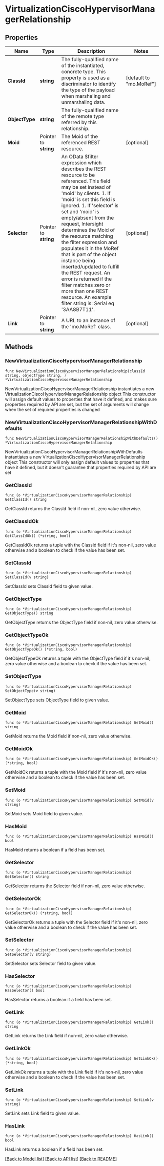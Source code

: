 # VirtualizationCiscoHypervisorManagerRelationship

## Properties

Name | Type | Description | Notes
------------ | ------------- | ------------- | -------------
**ClassId** | **string** | The fully-qualified name of the instantiated, concrete type. This property is used as a discriminator to identify the type of the payload when marshaling and unmarshaling data. | [default to "mo.MoRef"]
**ObjectType** | **string** | The fully-qualified name of the remote type referred by this relationship. | 
**Moid** | Pointer to **string** | The Moid of the referenced REST resource. | [optional] 
**Selector** | Pointer to **string** | An OData $filter expression which describes the REST resource to be referenced. This field may be set instead of &#39;moid&#39; by clients. 1. If &#39;moid&#39; is set this field is ignored. 1. If &#39;selector&#39; is set and &#39;moid&#39; is empty/absent from the request, Intersight determines the Moid of the resource matching the filter expression and populates it in the MoRef that is part of the object instance being inserted/updated to fulfill the REST request. An error is returned if the filter matches zero or more than one REST resource. An example filter string is: Serial eq &#39;3AA8B7T11&#39;. | [optional] 
**Link** | Pointer to **string** | A URL to an instance of the &#39;mo.MoRef&#39; class. | [optional] 

## Methods

### NewVirtualizationCiscoHypervisorManagerRelationship

`func NewVirtualizationCiscoHypervisorManagerRelationship(classId string, objectType string, ) *VirtualizationCiscoHypervisorManagerRelationship`

NewVirtualizationCiscoHypervisorManagerRelationship instantiates a new VirtualizationCiscoHypervisorManagerRelationship object
This constructor will assign default values to properties that have it defined,
and makes sure properties required by API are set, but the set of arguments
will change when the set of required properties is changed

### NewVirtualizationCiscoHypervisorManagerRelationshipWithDefaults

`func NewVirtualizationCiscoHypervisorManagerRelationshipWithDefaults() *VirtualizationCiscoHypervisorManagerRelationship`

NewVirtualizationCiscoHypervisorManagerRelationshipWithDefaults instantiates a new VirtualizationCiscoHypervisorManagerRelationship object
This constructor will only assign default values to properties that have it defined,
but it doesn't guarantee that properties required by API are set

### GetClassId

`func (o *VirtualizationCiscoHypervisorManagerRelationship) GetClassId() string`

GetClassId returns the ClassId field if non-nil, zero value otherwise.

### GetClassIdOk

`func (o *VirtualizationCiscoHypervisorManagerRelationship) GetClassIdOk() (*string, bool)`

GetClassIdOk returns a tuple with the ClassId field if it's non-nil, zero value otherwise
and a boolean to check if the value has been set.

### SetClassId

`func (o *VirtualizationCiscoHypervisorManagerRelationship) SetClassId(v string)`

SetClassId sets ClassId field to given value.


### GetObjectType

`func (o *VirtualizationCiscoHypervisorManagerRelationship) GetObjectType() string`

GetObjectType returns the ObjectType field if non-nil, zero value otherwise.

### GetObjectTypeOk

`func (o *VirtualizationCiscoHypervisorManagerRelationship) GetObjectTypeOk() (*string, bool)`

GetObjectTypeOk returns a tuple with the ObjectType field if it's non-nil, zero value otherwise
and a boolean to check if the value has been set.

### SetObjectType

`func (o *VirtualizationCiscoHypervisorManagerRelationship) SetObjectType(v string)`

SetObjectType sets ObjectType field to given value.


### GetMoid

`func (o *VirtualizationCiscoHypervisorManagerRelationship) GetMoid() string`

GetMoid returns the Moid field if non-nil, zero value otherwise.

### GetMoidOk

`func (o *VirtualizationCiscoHypervisorManagerRelationship) GetMoidOk() (*string, bool)`

GetMoidOk returns a tuple with the Moid field if it's non-nil, zero value otherwise
and a boolean to check if the value has been set.

### SetMoid

`func (o *VirtualizationCiscoHypervisorManagerRelationship) SetMoid(v string)`

SetMoid sets Moid field to given value.

### HasMoid

`func (o *VirtualizationCiscoHypervisorManagerRelationship) HasMoid() bool`

HasMoid returns a boolean if a field has been set.

### GetSelector

`func (o *VirtualizationCiscoHypervisorManagerRelationship) GetSelector() string`

GetSelector returns the Selector field if non-nil, zero value otherwise.

### GetSelectorOk

`func (o *VirtualizationCiscoHypervisorManagerRelationship) GetSelectorOk() (*string, bool)`

GetSelectorOk returns a tuple with the Selector field if it's non-nil, zero value otherwise
and a boolean to check if the value has been set.

### SetSelector

`func (o *VirtualizationCiscoHypervisorManagerRelationship) SetSelector(v string)`

SetSelector sets Selector field to given value.

### HasSelector

`func (o *VirtualizationCiscoHypervisorManagerRelationship) HasSelector() bool`

HasSelector returns a boolean if a field has been set.

### GetLink

`func (o *VirtualizationCiscoHypervisorManagerRelationship) GetLink() string`

GetLink returns the Link field if non-nil, zero value otherwise.

### GetLinkOk

`func (o *VirtualizationCiscoHypervisorManagerRelationship) GetLinkOk() (*string, bool)`

GetLinkOk returns a tuple with the Link field if it's non-nil, zero value otherwise
and a boolean to check if the value has been set.

### SetLink

`func (o *VirtualizationCiscoHypervisorManagerRelationship) SetLink(v string)`

SetLink sets Link field to given value.

### HasLink

`func (o *VirtualizationCiscoHypervisorManagerRelationship) HasLink() bool`

HasLink returns a boolean if a field has been set.


[[Back to Model list]](../README.md#documentation-for-models) [[Back to API list]](../README.md#documentation-for-api-endpoints) [[Back to README]](../README.md)


